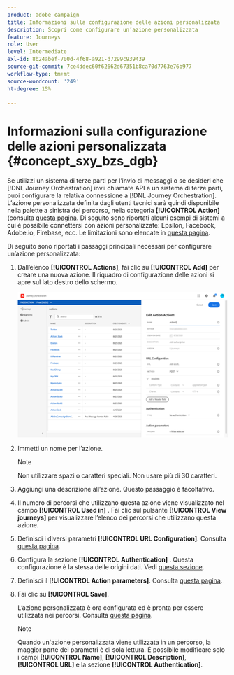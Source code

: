 ```yaml
---
product: adobe campaign
title: Informazioni sulla configurazione delle azioni personalizzata
description: Scopri come configurare un’azione personalizzata
feature: Journeys
role: User
level: Intermediate
exl-id: 8b24abef-700d-4f68-a921-d7299c939439
source-git-commit: 7ce4ddec60f62662d67351b8ca70d7763e76b977
workflow-type: tm+mt
source-wordcount: '249'
ht-degree: 15%

---
```


# Informazioni sulla configurazione delle azioni personalizzata {#concept_sxy_bzs_dgb}

Se utilizzi un sistema di terze parti per l’invio di messaggi o se desideri che [!DNL Journey Orchestration] invii chiamate API a un sistema di terze parti, puoi configurare la relativa connessione a [!DNL Journey Orchestration]. L’azione personalizzata definita dagli utenti tecnici sarà quindi disponibile nella palette a sinistra del percorso, nella categoria **[!UICONTROL Action]** (consulta [questa pagina](../building-journeys/about-action-activities.md). Di seguito sono riportati alcuni esempi di sistemi a cui è possibile connettersi con azioni personalizzate: Epsilon, Facebook, Adobe.io, Firebase, ecc.
Le limitazioni sono elencate in [questa pagina](../about/limitations.md).

Di seguito sono riportati i passaggi principali necessari per configurare un’azione personalizzata:

1. Dall’elenco **[!UICONTROL Actions]**, fai clic su **[!UICONTROL Add]** per creare una nuova azione. Il riquadro di configurazione delle azioni si apre sul lato destro dello schermo.

   ![](../assets/custom2.png)

1. Immetti un nome per l’azione.

   >[!NOTE]
   >
   >Non utilizzare spazi o caratteri speciali. Non usare più di 30 caratteri.

1. Aggiungi una descrizione all’azione. Questo passaggio è facoltativo.
1. Il numero di percorsi che utilizzano questa azione viene visualizzato nel campo **[!UICONTROL Used in]** . Fai clic sul pulsante **[!UICONTROL View journeys]** per visualizzare l’elenco dei percorsi che utilizzano questa azione.
1. Definisci i diversi parametri **[!UICONTROL URL Configuration]**. Consulta [questa pagina](../action/url-configuration.md).
1. Configura la sezione **[!UICONTROL Authentication]** . Questa configurazione è la stessa delle origini dati.  Vedi [questa sezione](../datasource/external-data-sources.md#section_wjp_nl5_nhb).
1. Definisci il **[!UICONTROL Action parameters]**. Consulta [questa pagina](../action/defining-the-message-parameters.md).
1. Fai clic su **[!UICONTROL Save]**.

   L’azione personalizzata è ora configurata ed è pronta per essere utilizzata nei percorsi. Consulta [questa pagina](../building-journeys/about-action-activities.md).

   >[!NOTE]
   >
   >Quando un&#39;azione personalizzata viene utilizzata in un percorso, la maggior parte dei parametri è di sola lettura. È possibile modificare solo i campi **[!UICONTROL Name]**, **[!UICONTROL Description]**, **[!UICONTROL URL]** e la sezione **[!UICONTROL Authentication]**.
